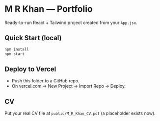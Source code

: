 
# M R Khan — Portfolio

Ready-to-run React + Tailwind project created from your `App.jsx`.

## Quick Start (local)
```bash
npm install
npm start
```

## Deploy to Vercel
- Push this folder to a GitHub repo.
- On vercel.com → New Project → Import Repo → Deploy.

## CV
Put your real CV file at `public/M_R_Khan_CV.pdf` (a placeholder exists now).
